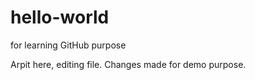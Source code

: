 # hello-world
for learning GitHub purpose

Arpit here, editing file.
Changes made for demo purpose.
